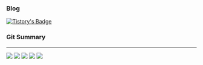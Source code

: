 ### Blog
[![Tistory's Badge](https://github-readme-tistory-card.vercel.app/api/badge?name=DEStudy)](https://dataengineerstudy.tistory.com/)

### Git Summary
___
![](http://github-profile-summary-cards.vercel.app/api/cards/profile-details?username=sangwookWoo&theme=dark)
![](http://github-profile-summary-cards.vercel.app/api/cards/repos-per-language?username=sangwookWoo&theme=dark)
![](http://github-profile-summary-cards.vercel.app/api/cards/most-commit-language?username=sangwookWoo&theme=dark)
![](http://github-profile-summary-cards.vercel.app/api/cards/stats?username=sangwookWoo&theme=dark)
![](http://github-profile-summary-cards.vercel.app/api/cards/productive-time?username=sangwookWoo&theme=dark&utcOffset=8)


<!-- [![Solved.ac Profile](http://mazassumnida.wtf/api/generate_badge?boj=wjddm3)](https://solved.ac/wjddm3) -->
<!--
**sangwookWoo/sangwookWoo** is a ✨ _special_ ✨ repository because its `README.md` (this file) appears on your GitHub profile.



Here are some ideas to get you started:

- 🔭 I’m currently working on ...
- 🌱 I’m currently learning ...
- 👯 I’m looking to collaborate on ...
- 🤔 I’m looking for help with ...
- 💬 Ask me about ...
- 📫 How to reach me: ...
- 😄 Pronouns: ...
- ⚡ Fun fact: ...
-->
